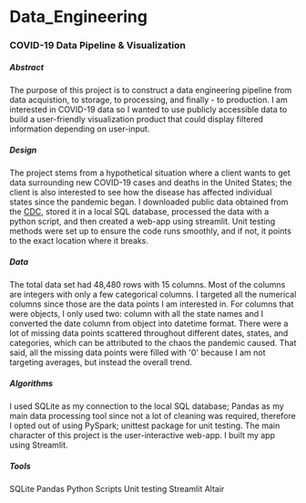 # Data_Engineering

### COVID-19 Data Pipeline & Visualization

##### Abstract

The purpose of this project is to construct a data engineering pipeline from data acquistion, to storage, to processing, and finally - to production. I am interested in COVID-19 data so I wanted to use publicly accessible data to build a user-friendly visualization product that could display filtered information depending on user-input. 

##### Design

The project stems from a hypothetical situation where a client wants to get data surrounding new COVID-19 cases and deaths in the United States; the client is also interested to see how the disease has affected individual states since the pandemic began. I downloaded public data obtained from the [CDC](https://data.cdc.gov/Case-Surveillance/United-States-COVID-19-Cases-and-Deaths-by-State-o/9mfq-cb36), stored it in a local SQL database, processed the data with a python script, and then created a web-app using streamlit. Unit testing methods were set up to ensure the code runs smoothly, and if not, it points to the exact location where it breaks. 

##### Data

The total data set had 48,480 rows with 15 columns. Most of the columns are integers with only a few categorical columns. I targeted all the numerical columns since those are the data points I am interested in. For columns that were objects, I only used two: column with all the state names and I converted the date column from object into datetime format. There were a lot of missing data points scattered throughout different dates, states, and categories, which can be attributed to the chaos the pandemic caused. That said, all the missing data points were filled with '0' because I am not targeting averages, but instead the overall trend.

##### Algorithms

I used SQLite as my connection to the local SQL database; Pandas as my main data processing tool since not a lot of cleaning was required, therefore I opted out of using PySpark; unittest package for unit testing. The main character of this project is the user-interactive web-app. I built my app using Streamlit. 

##### Tools

SQLite
Pandas
Python Scripts
Unit testing
Streamlit
Altair
